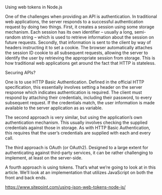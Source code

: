 Using web tokens in Node.js

One of the challenges when providing an API is authentication. In traditional web applications, the server responds to 
a successful authentication request by doing two things. First, it creates a session using some storage mechanism. Each 
session has its own identifier – usually a long, semi-random string – which is used to retrieve information about 
the session on future requests. Secondly, that information is sent to the client by way of headers instructing it 
to set a cookie. The browser automatically attaches the session ID cookie to all subsequent requests, allowing the 
server to identify the user by retrieving the appropriate session from storage. This is how traditional web applications
get around the fact that HTTP is stateless.

Securing APIs?

One is to use HTTP Basic Authentication. Defined in the official HTTP specification, this essentially involves setting
a header on the server response which indicates authentication is required. The client must respond by attaching their 
credentials, including their password, to every subsequent request. If the credentials match, the user information is
made available to the server application as as variable.

The second approach is very similar, but using the application’s own authentication mechanism. This usually involves
checking the supplied credentials against those in storage. As with HTTP Basic Authentication, this requires that the
user’s credentials are supplied with each and every call.

The third approach is OAuth (or OAuth2). Designed to a large extent for authenticating against third-party services, 
it can be rather challenging to implement, at least on the server-side.

A fourth approach is using tokens. That’s what we’re going to look at in this article. We’ll look at an 
implementation that utilizes JavaScript on both the front and back ends.

https://www.sitepoint.com/using-json-web-tokens-node-js/

